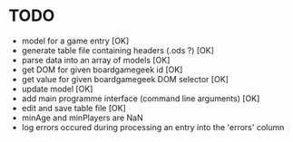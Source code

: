 # TODO
- model for a game entry [OK]
- generate table file containing headers (.ods ?)   [OK]
- parse data into an array of models [OK]
- get DOM for given boardgamegeek id [OK]
- get value for given boardgamegeek DOM selector [OK]
- update model [OK]
- add main programme interface (command line arguments) [OK]
- edit and save table file [OK]
- minAge and minPlayers are NaN
- log errors occured during processing an entry into the 'errors' column